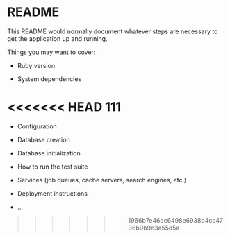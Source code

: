# README

This README would normally document whatever steps are necessary to get the
application up and running.

Things you may want to cover:

* Ruby version

* System dependencies

<<<<<<< HEAD
111
=======
* Configuration

* Database creation

* Database initialization

* How to run the test suite

* Services (job queues, cache servers, search engines, etc.)

* Deployment instructions

* ...
>>>>>>> 1966b7e46ec6498e6938b4cc4736b9b9e3a55d5a
